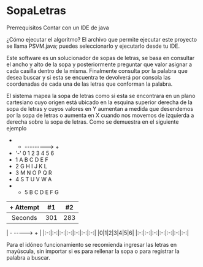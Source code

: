 # SopaLetras

Prerrequisitos
Contar con un IDE de java

¿Cómo ejecutar el algoritmo?
El archivo que permite ejecutar este proyecto se llama PSVM.java; puedes seleccionarlo y ejecutarlo desde tu IDE.

Este software es un solucionador de sopas de letras, se basa en consultar el ancho y alto de la sopa y posteriormente preguntar que valor asignar a cada casilla dentro 
de la misma. Finalmente consulta por la palabra que desea buscar y si esta se encuentra te devolverá por consola las coordenadas de cada una de las letras que conforman
la palabra.

El sistema mapea la sopa de letras como si esta se encontrara en un plano cartesiano cuyo origen está ubicado en la esquina superior derecha de la sopa de letras y cuyos
valores en Y aumentan a medida que desendemos por la sopa de letras o aumenta en X cuando nos movemos de izquierda a derecha sobre la sopa de letras. Como se demuestra
en el siguiente ejemplo

 +   - ---------> +
 + '-' 0 1 2 3 4 5 6
 +   1 A B C D E F
 +   2 G H I J K L 
 +   3 M N O P Q R
 +   4 S T U V W A
 + + 5 B C D E F G 

|+ Attempt | #1  | #2  |
| :---:   | :-: | :-: |
| Seconds | 301 | 283 |

| - -----> + |
|:-:|:-:|:-:|:-:|:-:|:-:|:-:|
|0|1|2|3|4|5|6|
|:-:|:-:|:-:|:-:|:-:|:-:|:-:|
 
 Para el idóneo funcionamiento se recomienda ingresar las letras en mayúscula, sin importar si es para rellenar la sopa o para registrar la palabra a buscar.
 
 
